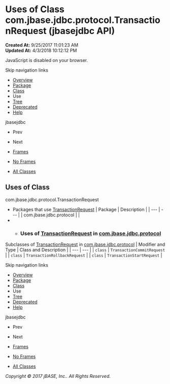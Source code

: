 # Uses of Class com.jbase.jdbc.protocol.TransactionRequest (jbasejdbc   API)

**Created At:** 9/25/2017 11:01:23 AM  
**Updated At:** 4/3/2018 10:12:12 PM  

<!--<br>    try {<br>        if (location.href.indexOf('is-external=true') == -1) {<br>            parent.document.title="Uses of Class com.jbase.jdbc.protocol.TransactionRequest (jbasejdbc   API)";<br>        }<br>    }<br>    catch(err) {<br>    }<br>//-->
JavaScript is disabled on your browser.

Skip navigation links

- [Overview](../../../../../overview-summary.html)
- [Package](/39240-protocol/com_jbase_jdbc_protocol_package-summary)
- [Class](/39240-protocol/com_jbase_jdbc_protocol_transactionrequest "class in com.jbase.jdbc.protocol")
- Use
- [Tree](/39240-protocol/com_jbase_jdbc_protocol_package-tree)
- [Deprecated](../../../../../deprecated-list.html)
- [Help](../../../../../help-doc.html)


jbasejdbc <br>

- Prev
- Next


- [Frames](../../../../../index.html?com/jbase/jdbc/protocol/class-use//39241-class-use/com_jbase_jdbc_protocol_class-use_transactionrequest)
- [No Frames](/39241-class-use/com_jbase_jdbc_protocol_class-use_transactionrequest)


- [All Classes](../../../../../allclasses-noframe.html)


<!--<br>  allClassesLink = document.getElementById("allclasses\_navbar\_top");<br>  if(window==top) {<br>    allClassesLink.style.display = "block";<br>  }<br>  else {<br>    allClassesLink.style.display = "none";<br>  }<br>  //-->

## Uses of Class
com.jbase.jdbc.protocol.TransactionRequest

- Packages that use [TransactionRequest](/39240-protocol/com_jbase_jdbc_protocol_transactionrequest "class in com.jbase.jdbc.protocol") | Package | Description |
| --- | --- |
| com.jbase.jdbc.protocol |   |
- - ### Uses of [TransactionRequest](/39240-protocol/com_jbase_jdbc_protocol_transactionrequest "class in com.jbase.jdbc.protocol") in [com.jbase.jdbc.protocol](/39240-protocol/com_jbase_jdbc_protocol_package-summary)


Subclasses of [TransactionRequest](/39240-protocol/com_jbase_jdbc_protocol_transactionrequest "class in com.jbase.jdbc.protocol") in [com.jbase.jdbc.protocol](/39240-protocol/com_jbase_jdbc_protocol_package-summary) | Modifier and Type | Class and Description |
| --- | --- |
| `class` | `TransactionCommitRequest`  |
| `class` | `TransactionRollbackRequest`  |
| `class` | `TransactionStartRequest`  |

Skip navigation links

- [Overview](../../../../../overview-summary.html)
- [Package](/39240-protocol/com_jbase_jdbc_protocol_package-summary)
- [Class](/39240-protocol/com_jbase_jdbc_protocol_transactionrequest "class in com.jbase.jdbc.protocol")
- Use
- [Tree](/39240-protocol/com_jbase_jdbc_protocol_package-tree)
- [Deprecated](../../../../../deprecated-list.html)
- [Help](../../../../../help-doc.html)


jbasejdbc <br>

- Prev
- Next


- [Frames](../../../../../index.html?com/jbase/jdbc/protocol/class-use//39241-class-use/com_jbase_jdbc_protocol_class-use_transactionrequest)
- [No Frames](/39241-class-use/com_jbase_jdbc_protocol_class-use_transactionrequest)


- [All Classes](../../../../../allclasses-noframe.html)


<!--<br>  allClassesLink = document.getElementById("allclasses\_navbar\_bottom");<br>  if(window==top) {<br>    allClassesLink.style.display = "block";<br>  }<br>  else {<br>    allClassesLink.style.display = "none";<br>  }<br>  //-->

*Copyright © 2017 jBASE, Inc.. All Rights Reserved.*
